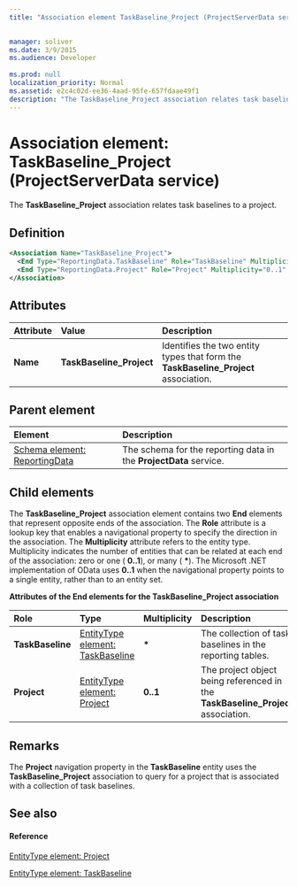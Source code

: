 ```yaml
---
title: "Association element TaskBaseline_Project (ProjectServerData service)"

 
manager: soliver
ms.date: 3/9/2015
ms.audience: Developer
 
ms.prod: null
localization_priority: Normal
ms.assetid: e2c4c02d-ee36-4aad-95fe-657fdaae49f1
description: "The TaskBaseline_Project association relates task baselines to a project."
---
```


# Association element: TaskBaseline_Project (ProjectServerData service)

The **TaskBaseline_Project** association relates task baselines to a project. 
  
## Definition

```XML
<Association Name="TaskBaseline_Project">
  <End Type="ReportingData.TaskBaseline" Role="TaskBaseline" Multiplicity="*" />
  <End Type="ReportingData.Project" Role="Project" Multiplicity="0..1" />
</Association>
```

## Attributes

|**Attribute**|**Value**|**Description**|
|:-----|:-----|:-----|
|**Name** <br/> |**TaskBaseline_Project** <br/> |Identifies the two entity types that form the **TaskBaseline_Project** association.  <br/> |
   
## Parent element

|**Element**|**Description**|
|:-----|:-----|
|[Schema element: ReportingData](schema-reportingdata-projectdata-service.md) <br/> |The schema for the reporting data in the **ProjectData** service.  <br/> |
   
## Child elements

The **TaskBaseline_Project** association element contains two **End** elements that represent opposite ends of the association. The **Role** attribute is a lookup key that enables a navigational property to specify the direction in the association. The **Multiplicity** attribute refers to the entity type. Multiplicity indicates the number of entities that can be related at each end of the association: zero or one ( **0..1**), or many ( **\***). The Microsoft .NET implementation of OData uses **0..1** when the navigational property points to a single entity, rather than to an entity set. 
  
**Attributes of the End elements for the TaskBaseline_Project association**

|**Role**|**Type**|**Multiplicity**|**Description**|
|:-----|:-----|:-----|:-----|
|**TaskBaseline** <br/> |[EntityType element: TaskBaseline](entitytype-taskbaseline-projectdata-service.md) <br/> |**\*** <br/> |The collection of task baselines in the reporting tables.  <br/> |
|**Project** <br/> |[EntityType element: Project](entitytype-project-projectdata-service.md) <br/> |**0..1** <br/> |The project object being referenced in the **TaskBaseline_Project** association.  <br/> |
   
## Remarks

The **Project** navigation property in the **TaskBaseline** entity uses the **TaskBaseline_Project** association to query for a project that is associated with a collection of task baselines. 
  
## See also

#### Reference

[EntityType element: Project](entitytype-project-projectdata-service.md)
  
[EntityType element: TaskBaseline](entitytype-taskbaseline-projectdata-service.md)

